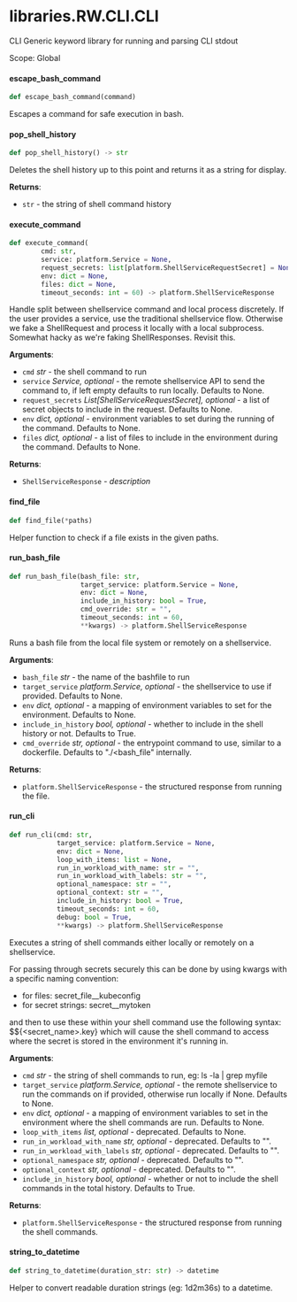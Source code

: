 <a id="libraries.RW.CLI.CLI"></a>

# libraries.RW.CLI.CLI

CLI Generic keyword library for running and parsing CLI stdout

Scope: Global

<a id="libraries.RW.CLI.CLI.escape_bash_command"></a>

#### escape\_bash\_command

```python
def escape_bash_command(command)
```

Escapes a command for safe execution in bash.

<a id="libraries.RW.CLI.CLI.pop_shell_history"></a>

#### pop\_shell\_history

```python
def pop_shell_history() -> str
```

Deletes the shell history up to this point and returns it as a string for display.

**Returns**:

- `str` - the string of shell command history

<a id="libraries.RW.CLI.CLI.execute_command"></a>

#### execute\_command

```python
def execute_command(
        cmd: str,
        service: platform.Service = None,
        request_secrets: list[platform.ShellServiceRequestSecret] = None,
        env: dict = None,
        files: dict = None,
        timeout_seconds: int = 60) -> platform.ShellServiceResponse
```

Handle split between shellservice command and local process discretely.
If the user provides a service, use the traditional shellservice flow.
Otherwise we fake a ShellRequest and process it locally with a local subprocess.
Somewhat hacky as we're faking ShellResponses. Revisit this.

**Arguments**:

- `cmd` _str_ - the shell command to run
- `service` _Service, optional_ - the remote shellservice API to send the command to, if left empty defaults to run locally. Defaults to None.
- `request_secrets` _List[ShellServiceRequestSecret], optional_ - a list of secret objects to include in the request. Defaults to None.
- `env` _dict, optional_ - environment variables to set during the running of the command. Defaults to None.
- `files` _dict, optional_ - a list of files to include in the environment during the command. Defaults to None.
  

**Returns**:

- `ShellServiceResponse` - _description_

<a id="libraries.RW.CLI.CLI.find_file"></a>

#### find\_file

```python
def find_file(*paths)
```

Helper function to check if a file exists in the given paths.

<a id="libraries.RW.CLI.CLI.run_bash_file"></a>

#### run\_bash\_file

```python
def run_bash_file(bash_file: str,
                  target_service: platform.Service = None,
                  env: dict = None,
                  include_in_history: bool = True,
                  cmd_override: str = "",
                  timeout_seconds: int = 60,
                  **kwargs) -> platform.ShellServiceResponse
```

Runs a bash file from the local file system or remotely on a shellservice.

**Arguments**:

- `bash_file` _str_ - the name of the bashfile to run
- `target_service` _platform.Service, optional_ - the shellservice to use if provided. Defaults to None.
- `env` _dict, optional_ - a mapping of environment variables to set for the environment. Defaults to None.
- `include_in_history` _bool, optional_ - whether to include in the shell history or not. Defaults to True.
- `cmd_override` _str, optional_ - the entrypoint command to use, similar to a dockerfile. Defaults to "./<bash_file" internally.
  

**Returns**:

- `platform.ShellServiceResponse` - the structured response from running the file.

<a id="libraries.RW.CLI.CLI.run_cli"></a>

#### run\_cli

```python
def run_cli(cmd: str,
            target_service: platform.Service = None,
            env: dict = None,
            loop_with_items: list = None,
            run_in_workload_with_name: str = "",
            run_in_workload_with_labels: str = "",
            optional_namespace: str = "",
            optional_context: str = "",
            include_in_history: bool = True,
            timeout_seconds: int = 60,
            debug: bool = True,
            **kwargs) -> platform.ShellServiceResponse
```

Executes a string of shell commands either locally or remotely on a shellservice.

For passing through secrets securely this can be done by using kwargs with a specific naming convention:
- for files: secret_file__kubeconfig
- for secret strings: secret__mytoken

and then to use these within your shell command use the following syntax: $${<secret_name>.key} which will cause the shell command to access where
the secret is stored in the environment it's running in.

**Arguments**:

- `cmd` _str_ - the string of shell commands to run, eg: ls -la | grep myfile
- `target_service` _platform.Service, optional_ - the remote shellservice to run the commands on if provided, otherwise run locally if None. Defaults to None.
- `env` _dict, optional_ - a mapping of environment variables to set in the environment where the shell commands are run. Defaults to None.
- `loop_with_items` _list, optional_ - deprecated. Defaults to None.
- `run_in_workload_with_name` _str, optional_ - deprecated. Defaults to "".
- `run_in_workload_with_labels` _str, optional_ - deprecated. Defaults to "".
- `optional_namespace` _str, optional_ - deprecated. Defaults to "".
- `optional_context` _str, optional_ - deprecated. Defaults to "".
- `include_in_history` _bool, optional_ - whether or not to include the shell commands in the total history. Defaults to True.
  

**Returns**:

- `platform.ShellServiceResponse` - the structured response from running the shell commands.

<a id="libraries.RW.CLI.CLI.string_to_datetime"></a>

#### string\_to\_datetime

```python
def string_to_datetime(duration_str: str) -> datetime
```

Helper to convert readable duration strings (eg: 1d2m36s) to a datetime.


